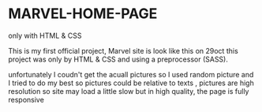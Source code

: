 # MARVEL-HOME-PAGE
only with HTML &amp; CSS

This is my first official project, Marvel site is look like this on 29oct
this project was only by HTML & CSS and using a preprocessor (SASS).


unfortunately I coudn't get the acuall pictures so I used random picture and I tried to do my best so pictures could be relative to texts ,
pictures are high resolution so site may load a little slow but in high quality,
the page is fully responsive 
